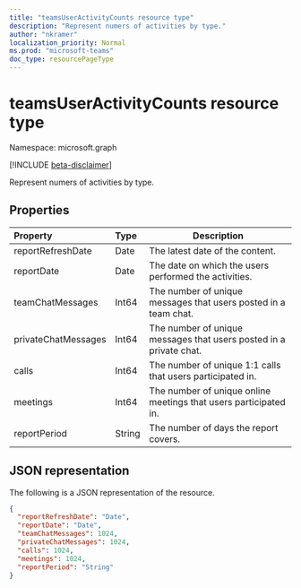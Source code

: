 ```yaml
---
title: "teamsUserActivityCounts resource type"
description: "Represent numers of activities by type."
author: "nkramer"
localization_priority: Normal
ms.prod: "microsoft-teams"
doc_type: resourcePageType
---
```


# teamsUserActivityCounts resource type

Namespace: microsoft.graph

[!INCLUDE [beta-disclaimer](../../includes/beta-disclaimer.md)]

Represent numers of activities by type.

## Properties

| Property            | Type   | Description                                                  |
| :------------------ | :----- | ------------------------------------------------------------ |
| reportRefreshDate   | Date   | The latest date of the content.                              |
| reportDate          | Date   | The date on which the users performed the activities.        |
| teamChatMessages    | Int64  | The number of unique messages that users posted in a team chat. |
| privateChatMessages | Int64  | The number of unique messages that users posted in a private chat. |
| calls               | Int64  | The number of unique 1:1 calls that users participated in.   |
| meetings            | Int64  | The number of unique online meetings that users participated in. |
| reportPeriod        | String | The number of days the report covers.                        |


## JSON representation

The following is a JSON representation of the resource.

<!-- {
  "blockType": "resource",
  "@odata.type": "microsoft.graph.teamsUserActivityCounts"
} -->

```json
{
  "reportRefreshDate": "Date", 
  "reportDate": "Date", 
  "teamChatMessages": 1024, 
  "privateChatMessages": 1024, 
  "calls": 1024, 
  "meetings": 1024, 
  "reportPeriod": "String"
}
```


